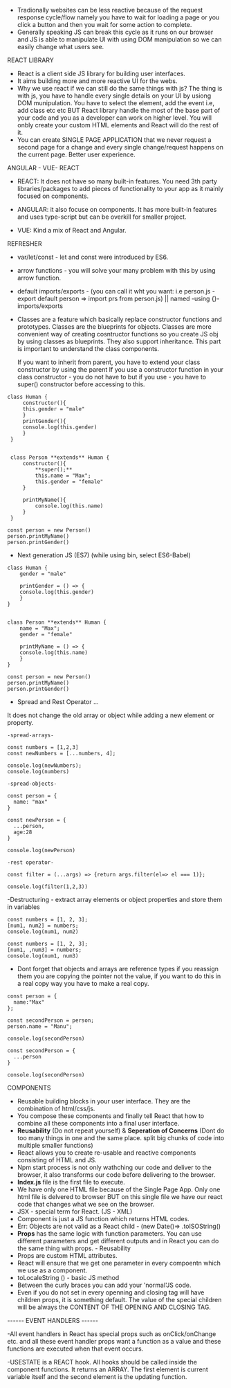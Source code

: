 -   Tradionally websites can be less reactive because of the request response cycle/flow namely you have to wait for loading a page or you click a button and then you wait for some action to complete.
-   Generally speaking JS can break this cycle as it runs on our browser and JS is able to manipulate UI with using DOM manipulation so we can easily change what users see.

REACT LIBRARY

-   React is a client side JS library for building user interfaces.
-   It aims building more and more reactive UI for the webs.
-   Why we use react if we can still do the same things with js?
    The thing is with js, you have to handle every single details on your UI by usiong DOM munipulation. You have to select the element, add the event i.e, add class etc etc BUT React library handle the most of the base part of your code and you as a developer can work on higher level. You will onbly create your custom HTML elements and React will do the rest of it.
-   You can create SINGLE PAGE APPLICATION that we never request a second page for a change and every single change/request happens on the current page. Better user experience.

ANGULAR - VUE- REACT

-   REACT: It does not have so many built-in features. You need 3th party libraries/packages to add pieces of functionality to your app as it mainly focused on components.

-   ANGULAR: it also focuse on components. It has more built-in features and uses type-script but can be overkill for smaller project.

-   VUE: Kind a mix of React and Angular.

REFRESHER

-   var/let/const - let and const were introduced by ES6.

-   arrow functions - you will solve your many problem with this by using arrow function.

-   default imports/exports - (you can call it wht you want: i.e person.js - export default person => import prs from person.js) || named -using {}- imports/exports

-   Classes are a feature which basically replace constructor functions and prototypes.
    Classes are the blueprints for objects.
    Classes are more convenient way of creating cosntructor functions so you create JS obj by using classes as blueprints.
    They also support inheritance.
    This part is important to understand the class components.

    If you want to inherit from parent, you have to extend your class constructor by using the parent
    If you use a constructor function in your class constructor - you do not have to but if you use - you have to super() constructor before accessing to this.

```
class Human {
     constructor(){
     this.gender = "male"
     }
     printGender(){
     console.log(this.gender)
     }
 }


 class Person **extends** Human {
     constructor(){
         **super();**
         this.name = "Max";
         this.gender = "female"
     }

     printMyName(){
         console.log(this.name)
     }
 }

const person = new Person()
person.printMyName()
person.printGender()
```

-   Next generation JS (ES7) (while using bin, select ES6-Babel)

```
class Human {
    gender = "male"

    printGender = () => {
    console.log(this.gender)
    }
}


class Person **extends** Human {
    name = "Max";
    gender = "female"

    printMyName = () => {
    console.log(this.name)
    }
}

const person = new Person()
person.printMyName()
person.printGender()
```

-   Spread and Rest Operator ...

It does not change the old array or object while adding a new element or property.

```
-spread-arrays-

const numbers = [1,2,3]
const newNumbers = [...numbers, 4];

console.log(newNumbers);
console.log(numbers)

-spread-objects-

const person = {
  name: "max"
}

const newPerson = {
  ...person,
  age:28
}

console.log(newPerson)

-rest operator-

const filter = (...args) => {return args.filter(el=> el === 1)};

console.log(filter(1,2,3))
```

-Destructuring - extract array elements or object properties and store them in variables

```
const numbers = [1, 2, 3];
[num1, num2] = numbers;
console.log(num1, num2)

const numbers = [1, 2, 3];
[num1, ,num3] = numbers;
console.log(num1, num3)

```

-   Dont forget that objects and arrays are reference types if you reassign them you are copying the pointer not the value, if you want to do this in a real copy way you have to make a real copy.

```
const person = {
  name:"Max"
};

const secondPerson = person;
person.name = "Manu";

console.log(secondPerson)

const secondPerson = {
  ...person
}

console.log(secondPerson)

```

COMPONENTS

-   Reusable building blocks in your user interface. They are the combination of html/css/js.
-   You compose these components and finally tell React that how to combine all these components into a final user interface.
-   **Reusability** (Do not repeat yourself) & **Seperation of Concerns** (Dont do too many things in one and the same place. split big chunks of code into multiple smaller functions)
-   React allows you to create re-usable and reactive components consisting of HTML and JS.
-   Npm start process is not only wathching our code and deliver to the browser, it also transforms our code before delivering to the browser.
-   **Index.js** file is the first file to execute.
-   We have only one HTML file because of the Single Page App. Only one html file is delvered to browser BUT on this single file we have our react code that changes what we see on the browser.
-   JSX - special term for React. (JS - XML)
-   Component is just a JS function which returns HTML codes.
-   Err: Objects are not valid as a React child - (new Date()=> .toISOString()
-   **Props** has the same logic with function parameters. You can use different parameters and get different outputs and in React you can do the same thing with props. - Reusability
-   Props are custom HTML attributes.
-   React will ensure that we get one parameter in every compoentn which we use as a component.
-   toLocaleString () - basic JS method
-   Between the curly braces you can add your 'normal'JS code.
-   Even if you do not set in every openning and closing tag will have children props, it is something default. The value of the special children will be always the CONTENT OF THE OPENING AND CLOSING TAG.

------ EVENT HANDLERS ------

-All event handlers in React has special props such as onClick/onChange etc. and all these event handler props want a function as a value and these functions are executed when that event occurs.

-USESTATE is a REACT hook. All hooks should be called inside the component functions.
It returns an ARRAY. The first element is current variable itself and the second element is the updating function.
